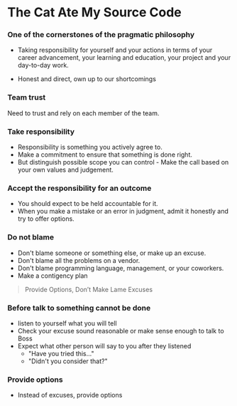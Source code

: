 # The Cat Ate My Source Code

### One of the cornerstones of the pragmatic philosophy
- Taking responsibility for yourself and your actions in terms of your career advancement, your learning and education, your project and your day-to-day work. 

- Honest and direct, own up to our shortcomings

### Team trust
Need to trust and rely on each member of the team. 

### Take responsibility
- Responsibility is something you actively agree to.
- Make a commitment to ensure that something is done right.
- But distinguish possible scope you can control - Make the call based on your own values and judgement.

### Accept the responsibility for an outcome
- You should expect to be held accountable for it.
- When you make a mistake or an error in judgment, admit it honestly and try to offer options.

### Do not blame
- Don't blame someone or something else, or make up an excuse.
- Don't blame all the problems on a vendor.
- Don't blame programming language, management, or your coworkers.
- Make a contigency plan
> Provide Options, Don’t Make Lame Excuses


### Before talk to something cannot be done
- listen to yourself what you will tell
- Check your excuse sound reasonable or make sense enough to talk to Boss
- Expect what other person will say to you after they listened
    - "Have you tried this..."
    - "Didn't you consider that?"

### Provide options
- Instead of excuses, provide options